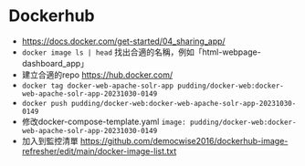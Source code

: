 # Dockerhub

- https://docs.docker.com/get-started/04_sharing_app/
- `docker image ls | head` 找出合適的名稱，例如「html-webpage-dashboard_app」
- 建立合適的repo https://hub.docker.com/
- `docker tag docker-web-apache-solr-app pudding/docker-web:docker-web-apache-solr-app-20231030-0149`
- `docker push pudding/docker-web:docker-web-apache-solr-app-20231030-0149`
- 修改docker-compose-template.yaml `image: pudding/docker-web:docker-web-apache-solr-app-20231030-0149`
- 加入到監控清單 https://github.com/democwise2016/dockerhub-image-refresher/edit/main/docker-image-list.txt